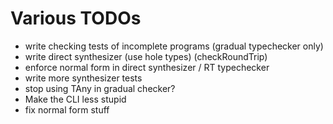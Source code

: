 # Various TODOs
* write checking tests of incomplete programs (gradual typechecker only)
* write direct synthesizer    (use hole types)  (checkRoundTrip)
* enforce normal form in direct synthesizer / RT typechecker
* write more synthesizer tests 
* stop using TAny in gradual checker?
* Make the CLI less stupid
* fix normal form stuff